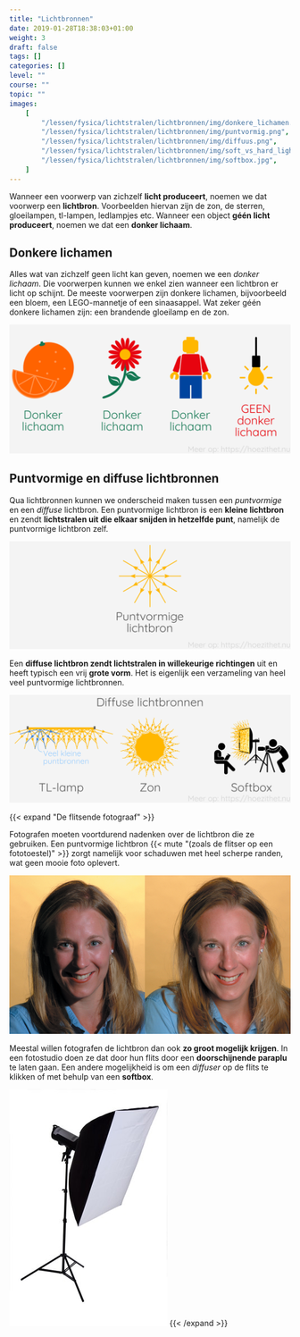 ```yaml
---
title: "Lichtbronnen"
date: 2019-01-28T18:38:03+01:00
weight: 3
draft: false
tags: []
categories: []
level: ""
course: ""
topic: ""
images:
    [
        "/lessen/fysica/lichtstralen/lichtbronnen/img/donkere_lichamen.png",
        "/lessen/fysica/lichtstralen/lichtbronnen/img/puntvormig.png",
        "/lessen/fysica/lichtstralen/lichtbronnen/img/diffuus.png",
        "/lessen/fysica/lichtstralen/lichtbronnen/img/soft_vs_hard_light.png",
        "/lessen/fysica/lichtstralen/lichtbronnen/img/softbox.jpg",
    ]
---
```


Wanneer een voorwerp van zichzelf **licht produceert**, noemen we dat voorwerp
een **lichtbron**. Voorbeelden hiervan zijn de zon, de sterren, gloeilampen,
tl-lampen, ledlampjes etc. Wanneer een object **géén licht produceert**, noemen
we dat een **donker lichaam**.

## Donkere lichamen

Alles wat van zichzelf geen licht kan geven, noemen we een _donker lichaam_.
Die voorwerpen kunnen we enkel zien wanneer een lichtbron er licht op schijnt.
De meeste voorwerpen zijn donkere lichamen, bijvoorbeeld een bloem, een
LEGO-mannetje of een sinaasappel. Wat zeker géén donkere lichamen zijn: een
brandende gloeilamp en de zon.

![](img/donkere_lichamen.png )

## Puntvormige en diffuse lichtbronnen

Qua lichtbronnen kunnen we onderscheid maken tussen een _puntvormige_ en een
_diffuse_ lichtbron. Een puntvormige lichtbron is een **kleine lichtbron** en
zendt **lichtstralen uit die elkaar snijden in hetzelfde punt**, namelijk de
puntvormige lichtbron zelf.

![](img/puntvormig.png )

Een **diffuse lichtbron zendt lichtstralen in willekeurige richtingen** uit en
heeft typisch een vrij **grote vorm**. Het is
eigenlijk een verzameling van heel veel puntvormige lichtbronnen.

![](img/diffuus.png )

{{< expand "De flitsende fotograaf" >}}

Fotografen moeten voortdurend nadenken over de lichtbron die ze gebruiken. Een
puntvormige lichtbron {{< mute "(zoals de flitser op een fototoestel)" >}} zorgt
namelijk voor schaduwen met heel scherpe randen, wat geen mooie foto oplevert.

![Harde vs zachte schaduwen](img/soft_vs_hard_light.png "Harde schaduwen (links) en zachte schaduwen (rechts).")

Meestal willen fotografen de lichtbron dan ook **zo groot mogelijk krijgen**.
In een fotostudio doen ze dat door hun flits door een **doorschijnende
paraplu** te laten gaan. Een andere mogelijkheid is om een _diffuser_ op de
flits te klikken of met behulp van een **softbox**.

![softbox](img/softbox.jpg "Een softbox.")
{{< /expand >}}
